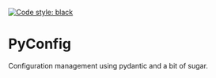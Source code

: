 [![Code style: black](https://img.shields.io/badge/code%20style-black-000000.svg)](https://github.com/psf/black)

# PyConfig

Configuration management using pydantic and a bit of sugar.

